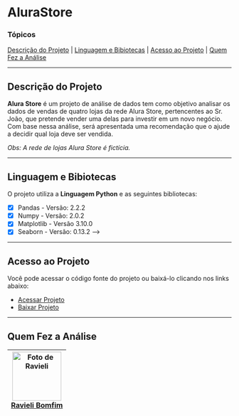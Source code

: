 # AluraStore

### Tópicos

[Descrição do Projeto](#descrição-do-projeto) | [Linguagem e Bibiotecas](#bibliotecas-utilizadas) | [Acesso ao Projeto](#acesso-ao-projeto) | [Quem Fez a Análise](#desenvolvedora) 

<hr>
<h2 id="descrição-do-projeto">Descrição do Projeto</h2>

**Alura Store** é um projeto de análise de dados tem como objetivo analisar os dados de vendas de quatro lojas da rede Alura Store, pertencentes ao Sr. João, que pretende vender uma delas para investir em um novo negócio. Com base nessa análise, será apresentada uma recomendação que o ajude a decidir qual loja deve ser vendida.

_Obs: A rede de lojas Alura Store é fictícia._

<hr>

<h2 id="bibliotecas-utilizadas">Linguagem e Bibiotecas</h2> 

O projeto utiliza a **Linguagem Python** e as seguintes bibliotecas:

- [x] Pandas - Versão: 2.2.2
- [x] Numpy - Versão: 2.0.2
- [x] Matplotlib - Versão 3.10.0
- [x] Seaborn - Versão: 0.13.2 -->

<hr>

<h2 id="acesso-ao-projeto">Acesso ao Projeto</h2>

<p>Você pode acessar o código fonte do projeto ou baixá-lo clicando nos links abaixo:<a/> <br>

- <a href="https://github.com/RavyBomfim/AluraStore">Acessar Projeto<a/> <br>
- <a href="https://github.com/RavyBomfim/AluraStore/archive/refs/heads/main.zip">Baixar Projeto<a/>

<hr>

<h2 id="desenvolvedora">Quem Fez a Análise</h2>

| <a href="https://github.com/RavyBomfim"> <img alt="Foto de Ravieli" src="https://github.com/user-attachments/assets/6af616cd-dd7b-4a27-b5d3-a8f251b37ade" width=110> <br> Ravieli Bomfim <a/> |
--- |
